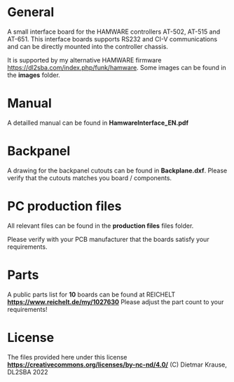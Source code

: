 # General
A small interface board for the HAMWARE controllers AT-502, AT-515 and AT-651. This interface boards supports RS232 and CI-V communications and can be directly mounted into the controller chassis.

It is supported by my alternative HAMWARE firmware https://dl2sba.com/index.php/funk/hamware.
Some images can be found in the **images** folder.

# Manual
A detailled manual can be found in **HamwareInterface_EN.pdf**

# Backpanel 
A drawing for the backpanel cutouts can be found in **Backplane.dxf**. Please verify that the cutouts matches you board / components.

# PC production files
All relevant files can be found in the **production files** files folder.

Please verify with your PCB manufacturer that the boards satisfy your requirements.

# Parts
A public parts list for **10** boards can be found at REICHELT **https://www.reichelt.de/my/1027630**
Please adjust the part count to your requirements!

# License
The files provided here under this license **https://creativecommons.org/licenses/by-nc-nd/4.0/**
(C) Dietmar Krause, DL2SBA 2022
